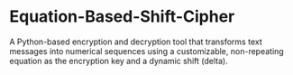 # Equation-Based-Shift-Cipher
A Python-based encryption and decryption tool that transforms text messages into numerical sequences using a customizable, non-repeating equation as the encryption key and a dynamic shift (delta).
